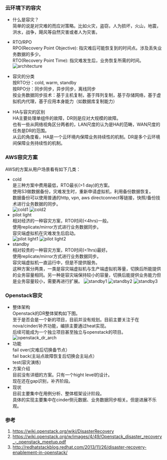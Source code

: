 ### 云环境下的容灾  
+ 什么是容灾？  
简单的说是对灾难的而应对策略。比如火灾，盗窃，人为损坏，火山，地震，洪水，战争，飓风等自然灾害或者人为灾害。  

+ RTO/RPO  
RPO(Recovery Point Objective): 指灾难后可能恢复到的时间点。涉及丢失业务数据的多少。  
RTO(Recovery Point Time): 指灾难发生后，业务恢复所需的时间。  
![architecture](http://redhatstackblog.files.wordpress.com/2013/11/recovery-point-objective-and-recover-time-objective.png)  

+ 容灾的分类  
按RTO分：cold, warm, standby   
按RPO分：同步同步，异步同步，离线同步  
按业务数据同步技术：基于主机复制，基于阵列复制，基于存储网络，基于虚拟机内代理，基于应用本身能力（如数据库复制能力） 

+ HA与容灾的区别   
HA主要处理单组件的故障，DR则是应对大规模的故障。   
也有一些从网络视角区分两者的，LAN尺度的认为是HA的范畴，WAN尺度的任务是DR的范围。  
从云的角度看，HA是一个云环境内保障业务持续性的机制。DR是多个云环境间保障业务持续性的机制。  

### AWS容灾方案  
AWS的方案从用户场景看有如下几类：  
+ cold  
是三种方案中费用最低，RTO最长(>1 day)的方案。  
使用S3做数据备份，灾难发生时，重新申请虚拟机，利用备份数据恢复。  
数据备份可以使用普通的http, vpn, aws directconnect等链接，快照/备份技术进行业务数据的同步。  
![cold1](http://cdn.blog.celingest.com/wp-content/uploads/2013/03/AwsBackupRestore1-512x281.png)
![cold2](http://cdn.blog.celingest.com/wp-content/uploads/2013/03/AwsBackupRestore2-512x380.png)
+ pilot light   
相对经济的一种容灾方案，RTO时间(<4hrs)一般。  
使用replicate/mirror方式进行业务数据同步。  
容灾端虚拟机在灾难发生后启动。  
![pilot light1](http://cdn.blog.celingest.com/wp-content/uploads/2013/03/AwsPilotLightOff-512x336.png)
![pilot light2](http://cdn.blog.celingest.com/wp-content/uploads/2013/03/AwsPilotLightOn-512x326.png)
+ standby   
相对较贵的一种容灾方案，RTO时间(<1hrs)最好。  
使用replicate/mirror方式进行业务数据同步。  
容灾端虚拟机一直运行中，但是不提供服务。  
这种方案分两类，一类是容灾端虚拟机与生产端虚拟机等量，切换后所能提供的业务容量相同。另一种是容灾端保持较小的容量，切换后能提供业务能力但是业务容量较小，需要再进行扩展。
![standby1](http://cdn.blog.celingest.com/wp-content/uploads/2013/03/FullyWorkingLCStandby-Normal-512x326.png)
![standby2](http://cdn.blog.celingest.com/wp-content/uploads/2013/03/FullyWorkingLCStandbyFaultyLOW-512x326.png)
![standby3](http://cdn.blog.celingest.com/wp-content/uploads/2013/03/FullyWorkingLCStandbyFaultyFULL-512x326.png)

### Openstack容灾    
+ 整体架构  
Openstack的DR整体架构如下图。  
至于是否会是一个新的项目，目前并没有规划。目前主要关注于在nova/cinder/补齐功能，编排主要通过heat实现。   
后续可能成为一个独立项目甚至独立与openstack的项目。  
![openstack_dr_arch](https://wiki.openstack.org/w/images/e/e8/DR.png)
+ 功能   
fail over(灾难后切换备节点）  
fail back(主站点故障恢复后切换会主站点）  
test(容灾演练)  
+ 方案介绍   
目前没有详细的方案。只有一个hight level的设计。   
现在还在gap识别，补齐阶段。  
+ 现状   
目前主要集中在用例分析、整体框架设计阶段。   
具体的实现主要集中在cinder侧元数据、业务数据同步相关。但是进展不乐观。   

### 参考   
1. https://wiki.openstack.org/wiki/DisasterRecovery
2. https://wiki.openstack.org/w/images/4/49/Openstack_disaster_recovery_-_openstack_meetup.pdf
3. http://redhatstackblog.redhat.com/2013/11/26/disaster-recovery-enablement-in-openstack/






